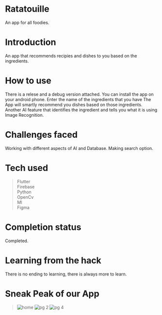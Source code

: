 # Ratatouille

An app for all foodies.

# Introduction
An app that recommends recipies and dishes to you based on the ingredients.

# How to use
There is a relese and a debug version attached. You can install the app on your android phone. 
Enter the name of the ingredients that you have
The App will smartly recommend you dishes based on those ingredients.
Another AI feature that identifies the ingredient and tells you what it is using Image Recognition.

# Challenges faced
Working with different aspects of AI and Database.
Making search option.

# Tech used
> Flutter </br>
> Firebase </br>
> Python </br>
> OpenCv </br>
> Ml </br>
> Figma </br>

# Completion status
Completed.

# Learning from the hack
There is no ending to learning, there is always more to learn.

# Sneak Peak of our App 
>![home](https://user-images.githubusercontent.com/68746915/102009508-d3d2ea00-3d5d-11eb-894f-9a55cec404a4.jpg)
>![pg 2](https://user-images.githubusercontent.com/68746915/102009560-362bea80-3d5e-11eb-9603-eabdec288d0a.jpg)
>![pg 4](https://user-images.githubusercontent.com/68746915/102009615-991d8180-3d5e-11eb-8e1b-b8fe14940361.jpg)


